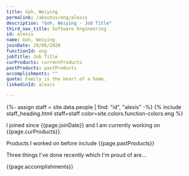 ```yaml
---
title: Goh, Weiying
permalink: /aboutus/eng/alexis
description: "Goh, Weiying - Job Title"
third_nav_title: Software Engineering
id: alexis
name: Goh, Weiying
joinDate: 29/06/2020
functionId: eng
jobTitle: Job Title
curProducts: currentProducts
pastProducts: pastProducts
accomplishments: ""
quote: Family is the heart of a home.
linkedinId: alexis

---
```


{%- assign staff = site.data.people | find: "id", "alexis" -%}
{% include staff_heading.html staff=staff color=site.colors.function-colors.eng %}

<p>I joined since {{page.joinDate}} and I am currently working on {{page.curProducts}}.</p>

<p>Products I worked on before include {{page.pastProducts}}</p>

<p>Three things I've done recently which I'm proud of are...</p>
{{page.accomplishments}}
